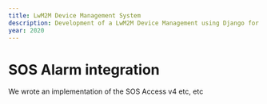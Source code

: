 ```yaml
---
title: LwM2M Device Management System
description: Development of a LwM2M Device Management using Django for backend and Leshan as LwM2M layer.
year: 2020
---
```


# SOS Alarm integration

We wrote an implementation of the SOS Access v4 etc, etc
